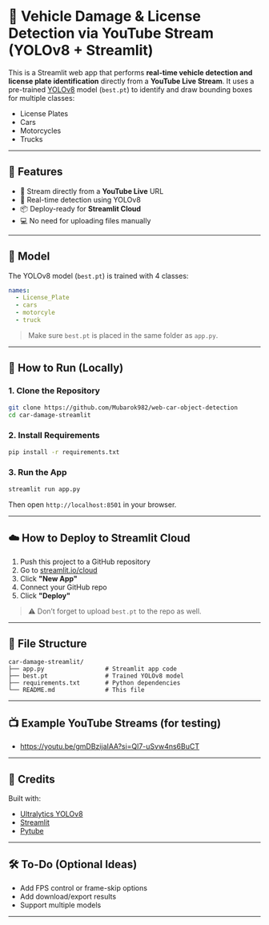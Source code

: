 # 🚗 Vehicle Damage & License Detection via YouTube Stream (YOLOv8 + Streamlit)

This is a Streamlit web app that performs **real-time vehicle detection and license plate identification** directly from a **YouTube Live Stream**. It uses a pre-trained [YOLOv8](https://github.com/ultralytics/ultralytics) model (`best.pt`) to identify and draw bounding boxes for multiple classes:

- License Plates
- Cars
- Motorcycles
- Trucks

---

## 📸 Features

- 🔴 Stream directly from a **YouTube Live** URL
- 🎯 Real-time detection using YOLOv8
- 📦 Deploy-ready for **Streamlit Cloud**
- 💻 No need for uploading files manually

---

## 🧠 Model

The YOLOv8 model (`best.pt`) is trained with 4 classes:

```yaml
names:
  - License_Plate
  - cars
  - motorcyle
  - truck
```

> Make sure `best.pt` is placed in the same folder as `app.py`.

---

## 🚀 How to Run (Locally)

### 1. Clone the Repository

```bash
git clone https://github.com/Mubarok982/web-car-object-detection
cd car-damage-streamlit
```

### 2. Install Requirements

```bash
pip install -r requirements.txt
```

### 3. Run the App

```bash
streamlit run app.py
```

Then open `http://localhost:8501` in your browser.

---

## ☁️ How to Deploy to Streamlit Cloud

1. Push this project to a GitHub repository
2. Go to [streamlit.io/cloud](https://streamlit.io/cloud)
3. Click **"New App"**
4. Connect your GitHub repo
5. Click **"Deploy"**

> ⚠️ Don’t forget to upload `best.pt` to the repo as well.

---

## 🔧 File Structure

```
car-damage-streamlit/
├── app.py                 # Streamlit app code
├── best.pt                # Trained YOLOv8 model
├── requirements.txt       # Python dependencies
└── README.md              # This file
```

---

## 📺 Example YouTube Streams (for testing)

- https://youtu.be/gmDBzijaIAA?si=Ql7-uSvw4ns6BuCT


---

## 🤖 Credits

Built with:
- [Ultralytics YOLOv8](https://github.com/ultralytics/ultralytics)
- [Streamlit](https://streamlit.io/)
- [Pytube](https://pytube.io/)

---

## 🛠 To-Do (Optional Ideas)

- Add FPS control or frame-skip options
- Add download/export results
- Support multiple models

---